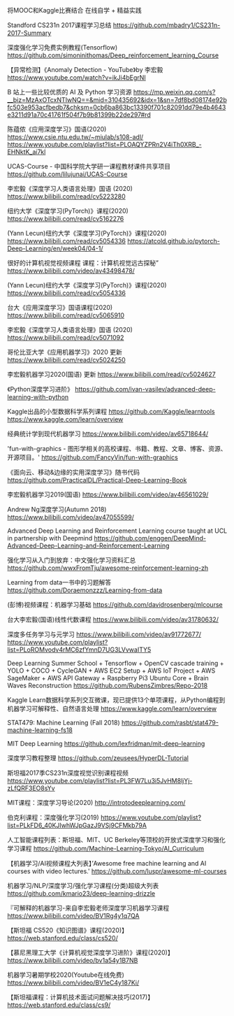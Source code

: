 将MOOC和Kaggle比赛结合
在线自学 + 精益实践

Standford CS231n 2017课程学习总结
https://github.com/mbadry1/CS231n-2017-Summary

深度强化学习免费实例教程(Tensorflow)
https://github.com/simoninithomas/Deep_reinforcement_learning_Course

【异常检测】《Anomaly Detection - YouTube》by 李宏毅
https://www.youtube.com/watch?v=ikJi4bEgrNI

B 站上一些比较优质的 AI 及 Python 学习资源
https://mp.weixin.qq.com/s?__biz=MzAxOTcxNTIwNQ==&mid=310435692&idx=1&sn=7df8bd08174e92bfc503e953acfbedb7&chksm=0cb6ba863bc13390f701c82091dd79e4b4643e3211d91a70c41761f504f7b9b81399b22de297#rd

陈蕴侬《应用深度学习》国语(2020)
https://www.csie.ntu.edu.tw/~miulab/s108-adl/
https://www.youtube.com/playlist?list=PLOAQYZPRn2V4iTh0XRB_-EHNktK_ai7kl

UCAS-Course - 中国科学院大学研一课程教材课件共享项目
https://github.com/lilujunai/UCAS-Course

李宏毅《深度学习人类语言处理》国语 (2020)
https://www.bilibili.com/read/cv5223280

纽约大学《深度学习(PyTorch)》课程(2020)
https://www.bilibili.com/read/cv5162276

(Yann Lecun)纽约大学《深度学习(PyTorch)》课程(2020) 
https://www.bilibili.com/read/cv5054336 https://atcold.github.io/pytorch-Deep-Learning/en/week04/04-1/

很好的计算机视觉视频课程 课程：计算机视觉远古探秘”
https://www.bilibili.com/video/av43498478/

(Yann Lecun)纽约大学《深度学习(PyTorch)》课程(2020)
https://www.bilibili.com/read/cv5054336

台大《应用深度学习》国语课程(2020) 
https://www.bilibili.com/read/cv5065910

李宏毅《深度学习人类语言处理》国语 (2020)
https://www.bilibili.com/read/cv5071092

哥伦比亚大学《应用机器学习》2020 更新
https://www.bilibili.com/read/cv5024250

李宏毅机器学习2020(国语) 更新 
https://www.bilibili.com/read/cv5024627

《Python深度学习进阶》
https://github.com/ivan-vasilev/advanced-deep-learning-with-python

Kaggle出品的小型数据科学系列课程
https://github.com/Kaggle/learntools https://www.kaggle.com/learn/overview

经典统计学到现代机器学习
https://www.bilibili.com/video/av65718644/

'fun-with-graphics - 图形学相关的高校课程、书籍、教程、文章、博客、资源、开源项目。'
https://github.com/FancyVin/fun-with-graphics

《面向云、移动&边缘的实用深度学习》随书代码
https://github.com/PracticalDL/Practical-Deep-Learning-Book

李宏毅机器学习2019(国语)
https://www.bilibili.com/video/av46561029/

Andrew Ng深度学习(Autumn 2018)
https://www.bilibili.com/video/av47055599/

Advanced Deep Learning and Reinforcement Learning course taught at UCL in partnership with Deepmind
https://github.com/enggen/DeepMind-Advanced-Deep-Learning-and-Reinforcement-Learning

强化学习从入门到放弃：中文强化学习资料汇总
https://github.com/wwxFromTju/awesome-reinforcement-learning-zh

Learning from data一书中的习题解答
https://github.com/Doraemonzzz/Learning-from-data

(彭博)视频课程：机器学习基础
https://github.com/davidrosenberg/mlcourse

台大李宏毅(国语)线性代数课程
https://www.bilibili.com/video/av31780632/

深度多任务学习与元学习
https://www.bilibili.com/video/av91772677/ https://www.youtube.com/playlist?list=PLoROMvodv4rMC6zfYmnD7UG3LVvwaITY5

Deep Learning Summer School + Tensorflow + OpenCV cascade training + YOLO + COCO + CycleGAN + AWS EC2 Setup + AWS IoT Project + AWS SageMaker + AWS API Gateway + Raspberry Pi3 Ubuntu Core + Brain Waves Reconstruction
https://github.com/RubensZimbres/Repo-2018

Kaggle Learn数据科学系列交互微课，现已提供13个单项课程，从Python编程到机器学习可解释性、自然语言处理
https://www.kaggle.com/learn/overview

STAT479: Machine Learning (Fall 2018)
https://github.com/rasbt/stat479-machine-learning-fs18

MIT Deep Learning
https://github.com/lexfridman/mit-deep-learning

深度学习教程整理
https://github.com/zeusees/HyperDL-Tutorial

斯坦福2017季CS231n深度视觉识别课程视频
https://www.youtube.com/playlist?list=PL3FW7Lu3i5JvHM8ljYj-zLfQRF3EO8sYv

MIT课程：深度学习导论(2020)
http://introtodeeplearning.com/

伯克利课程：深度强化学习(2019)
https://www.youtube.com/playlist?list=PLkFD6_40KJIwhWJpGazJ9VSj9CFMkb79A

人工智能课程列表：斯坦福、MIT、UC Berkeley等顶校的开放式深度学习和强化学习课程
https://github.com/Machine-Learning-Tokyo/AI_Curriculum

【机器学习/AI视频课程大列表】’Awesome free machine learning and AI courses with video lectures.' 
https://github.com/luspr/awesome-ml-courses

机器学习/NLP/深度学习/强化学习课程(分类)超级大列表
https://github.com/kmario23/deep-learning-drizzle

『可解释的机器学习-来自李宏毅老师深度学习机器学习课程
https://www.bilibili.com/video/BV1Rg4y1q7QA

【斯坦福 CS520《知识图谱》课程(2020)】
https://web.stanford.edu/class/cs520/

【慕尼黑理工大学《计算机视觉深度学习进阶》课程(2020)】
https://www.bilibili.com/video/bv1a54y1B7NB

机器学习暑期学校2020(Youtube在线免费)
https://www.bilibili.com/video/BV1eC4y187Ki/

【斯坦福课程：计算机技术面试问题解决技巧(2017)】
https://web.stanford.edu/class/cs9/